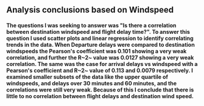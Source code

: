 ## Analysis conclusions based on Windspeed

#### The questions I was seeking to answer was "Is there a correlation between destination windspeed and flight delay time?". To answer this question I used scatter plots and linear regression to identify correlating trends in the data. When Departure delays were compared to destination windspeeds the Pearson's coefficient was 0.101 showing a very weak correlation, and further the R~2~ value was 0.0127 showing a very weak correlation. The same was the case for arrival delays vs windspeed with a Pearson's coefficient and R~2~ value of 0.113 and 0.0079 respectively. I examined smaller subsets of the data like the upper quartile of windspeeds, and delays over 30 minutes and 60  minutes, and the correlations were still very weak. Because of this I conclude that there is little to no correlation between flight delays and destination wind speed.
